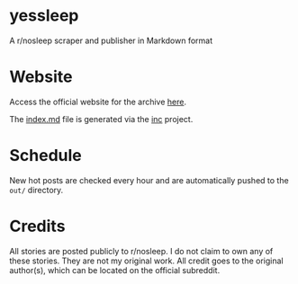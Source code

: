 # yessleep

A r/nosleep scraper and publisher in Markdown format

# Website

Access the official website for the archive [here](https://yessleep.tytydraco.xyz).

The [index.md](index.md) file is generated via the [inc](https://www.github.com/tytydraco/inc) project.

# Schedule

New hot posts are checked every hour and are automatically pushed to the `out/` directory.

# Credits

All stories are posted publicly to r/nosleep. I do not claim to own any of these stories. They are not my original work.
All credit goes to the original author(s), which can be located on the official subreddit.
